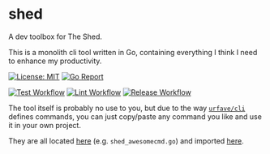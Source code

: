 # shed

A dev toolbox for The Shed.

This is a monolith cli tool written in Go, containing everything I think I need to enhance my productivity.

[![License: MIT](https://img.shields.io/badge/License-MIT-yellow.svg)](https://opensource.org/licenses/MIT)
[![Go Report](https://goreportcard.com/badge/github.com/shanehull/shed)](https://goreportcard.com/report/github.com/shanehull/shed)

[![Test Workflow](https://github.com/shanehull/shed/actions/workflows/test.yaml/badge.svg?branch=main)](https://github.com/shanehull/shed/actions/workflows/test.yaml/badge.svg?branch=main)
[![Lint Workflow](https://github.com/shanehull/shed/actions/workflows/lint.yaml/badge.svg?branch=main)](https://github.com/shanehull/shed/actions/workflows/lint.yaml/badge.svg?branch=main)
[![Release Workflow](https://github.com/shanehull/shed/actions/workflows/release.yaml/badge.svg?branch=release)](https://github.com/shanehull/shed/actions/workflows/release.yaml/badge.svg?branch=release)

The tool itself is probably no use to you, but due to the way [`urfave/cli`](https://github.com/urfave/cli) defines commands, you can just copy/paste any command you like and use it in your own project.

They are all located [here](https://github.com/shanehull/shed/tree/main/cmd/shed) (e.g. `shed_awesomecmd.go`) and imported [here](https://github.com/shanehull/shed/blob/main/cmd/shed/main.go).

